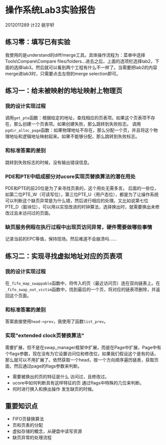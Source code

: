 # 操作系统Lab3实验报告

2012011289
计22
姚宇轩


## 练习零：填写已有实验

我使用的是understand的diff/merge工具。具体操作流程为：菜单中选择Tools\Compare\Compare files/folders...进去之后，上面的选项栏选择lab2，下面的选择lab3。然后就可以看到两个工程有什么不一样了。当需要把lab2的内容merge进lab3时，只需要点击左侧的merge selection即可。

## 练习一：给未被映射的地址映射上物理页

### 我的设计实现过程
调用`get_pte`函数：根据给定的地址，查找相应的页表项。如果这个页表项不存在，那么创建一个页表项。如果创建失败，那么跳转到失败标志。
调用`pgdir_alloc_page`函数：如果物理地址不存在，那么分配一个页，并且将这个物理地址和逻辑地址映射起来。如果不能够分配，那么跳转到失败标志。


### 和标准答案的差别
跳转到失败标志的时候，没有输出错误信息。

### PDE和PTE中组成部分对ucore实现页替换算法的潜在用处
PDE和PTE的前20位是为了来寻找页表的，这个用处无需多言。
后面的一些位，如第二位PTE_W（可读写位），第三位PTE_U（用户态位），都是为了让操作系统可以判断这个缺页异常是为什么错，然后进行相应的处理。又比如说第七位PTE_D（脏块位），可以用以实现改进的时钟算法，选择换出时，就需要换出未修改过且未访问过的页面。

### 缺页服务例程在执行过程中出现页访问异常，硬件需要做哪些事情
记录当前的EPC等值，保持现场。然后难道不会崩溃吗……

## 练习二：实现寻找虚拟地址对应的页表项
### 我的设计实现过程
在`_fifo_map_swappable`函数中，将传入的页（最近访问页）连在双向链表上。在`_fifo_swap_out_victim`函数中，找到最后的一个页，将对应的链表项删除，并返回这个页面。

### 和标准答案的差别
答案直接使用`head->prev`，我使用了函数`list_prev`。

### 实现"extended clock页替换算法"
需要扩展，但不是在swap_manager框架中扩展，而是在Page中扩展，Page中有个flags参数，现在没有为它设置访问位和修改位，如果我们假设这个是有的话，那么就可以不用扩展了。依然获取一个head，按一个方向顺序遍历链表，获取页面，然后通过page的flags参数来判断。

- 需要被换出的页的特征是什么
访问过，且修改过。
- ucore中如何判断具有这样特征的页
通过flags中特殊的几位来判断。
- 何时进行换入和换出操作
发生缺页的时候。

## 重要知识点
- FIFO页替换算法
- 页和页表的分配
- 虚拟存储的概念，从硬盘中读写资源
- 缺页异常的处理流程




